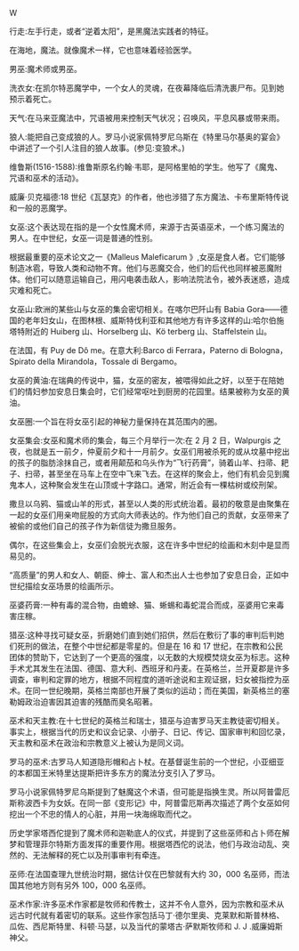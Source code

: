 <title>Dictionary of Magic</title> <link href="e9780806536989_css.css" rel="stylesheet" type="text/css"> 

W

行走:左手行走，或者“逆着太阳”，是黑魔法实践者的特征。

在海地，魔法。就像魔术一样，它也意味着经验医学。

男巫:魔术师或男巫。

洗衣女:在凯尔特恶魔学中，一个女人的灵魂，在夜幕降临后清洗裹尸布。见到她预示着死亡。

天气:在马来亚魔法中，咒语被用来控制天气状况；召唤风，平息风暴或带来雨。

狼人:能把自己变成狼的人。罗马小说家佩特罗尼乌斯在《特里马尔基奥的宴会》中讲述了一个引人注目的狼人故事。(参见:变狼术。)

维鲁斯(1516-1588):维鲁斯原名约翰·韦耶，是阿格里帕的学生。他写了《魔鬼、咒语和巫术的活动》。

威廉·贝克福德:18 世纪《瓦瑟克》的作者，他也涉猎了东方魔法、卡布里斯特传说和一般的恶魔学。

女巫:这个表达现在指的是一个女性魔术师，来源于古英语巫术，一个练习魔法的男人。在中世纪，女巫一词是普通的性别。

根据最重要的巫术论文之一《Malleus Maleficarum 》,女巫是食人者。它们能够制造冰雹，导致人类和动物不育。他们与恶魔交合，他们的后代也同样被恶魔附体。他们可以随意运输自己，用闪电袭击敌人，影响法院法令，被外表迷惑，造成灾难和死亡。

女巫山:欧洲的某些山与女巫的集会密切相关。在喀尔巴阡山有 Babia Gora——德国的老年妇女山，在图林根、威斯特伐利亚和其他地方有许多这样的山:哈尔伯施塔特附近的 Huiberg 山、Horselberg 山、Kö terberg 山、Staffelstein 山。

在法国，有 Puy de Dô me。在意大利:Barco di Ferrara，Paterno di Bologna，Spirato della Mirandola，Tossale di Bergamo。

女巫的黄油:在瑞典的传说中，猫，女巫的密友，被喂得如此之好，以至于在陪她们的情妇参加安息日集会时，它们经常呕吐到厨房的花园里。结果被称为女巫的黄油。

女巫圈:一个旨在将女巫引起的神秘力量保持在其范围内的圈。

女巫集会:女巫和魔术师的集会，每三个月举行一次:在 2 月 2 日，Walpurgis 之夜，也就是五一前夕，仲夏前夕和十一月前夕。女巫们用被杀死的或从坟墓中挖出的孩子的脂肪涂抹自己，或者用颠茄和乌头作为“飞行药膏”，骑着山羊、扫帚、耙子、扫帚，甚至坐在马车上在空中飞来飞去。在这样的聚会上，他们有机会见到魔鬼本人，这种聚会发生在山顶或十字路口。通常，附近会有一棵枯树或绞刑架。

撒旦以乌鸦、猫或山羊的形式，甚至以人类的形式统治着。最初的敬意是由聚集在一起的女巫们用亲吻屁股的方式向大师表达的。作为他们自己的贡献，女巫带来了被偷的或他们自己的孩子作为新信徒为撒旦服务。

偶尔，在这些集会上，女巫们会脱光衣服，这在许多中世纪的绘画和木刻中是显而易见的。

“高质量”的男人和女人、朝臣、绅士、富人和杰出人士也参加了安息日会，正如中世纪描绘女巫场景的绘画所示。

巫婆药膏:一种有毒的混合物，由蟾蜍、猫、蜥蜴和毒蛇混合而成，巫婆用它来毒害庄稼。

猎巫:这种寻找可疑女巫，折磨她们直到她们招供，然后在敷衍了事的审判后判她们死刑的做法，在整个中世纪都是零星的。但是在 16 和 17 世纪，在宗教和公民团体的赞助下，它达到了一个更高的强度，以无数的大规模焚烧女巫为标志。这种手术尤其发生在法国、德国、意大利、西班牙和丹麦。在英格兰，兰开夏郡是许多调查，审判和定罪的地方，根据不同程度的道听途说和主观证据，妇女被指控为巫术。在同一世纪晚期，英格兰南部也开展了类似的运动；而在美国，新英格兰的塞勒姆政治迫害因其迫害的残酷而臭名昭著。

巫术和天主教:在十七世纪的英格兰和瑞士，猎巫与迫害罗马天主教徒密切相关。事实上，根据当代的历史和议会记录、小册子、日记、传记、国家审判和回忆录，天主教和巫术在政治和宗教意义上被认为是同义词。

罗马的巫术:古罗马人知道隐形帽和占卜杖。在基督诞生前的一个世纪，小亚细亚的本都国王米特里达提斯把许多东方的魔法分支引入了罗马。

罗马小说家佩特罗尼乌斯提到了魅魔这个术语，但可能是指换生灵。所以阿普雷厄斯称波西卡为女妖。在同一部《变形记》中，阿普雷厄斯再次描述了两个女巫如何挖出一个不忠的情人的心脏，并用一块海绵取而代之。

历史学家塔西佗提到了魔术师和迦勒底人的仪式，并提到了这些巫师和占卜师在解梦和管理菲尔特斯方面发挥的重要作用。根据塔西佗的说法，他们与政治动乱、突然的、无法解释的死亡以及刑事审判有牵连。

巫师:在法国查理九世统治时期，据估计仅在巴黎就有大约 30，000 名巫师，而法国其他地方则有另外 100，000 名巫师。

巫术作家:许多巫术作家都是牧师和传教士，这并不令人意外，因为宗教和巫术从远古时代就有着密切的联系。这些作家包括马丁·德尔里奥、克莱默和斯普林格、瓜佐、西尼斯特里、科顿·马瑟，以及当代的蒙塔古·萨默斯牧师和 J. J .威廉姆斯神父。